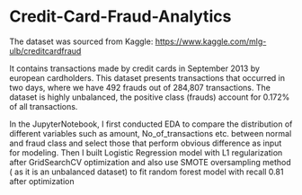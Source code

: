 # Credit-Card-Fraud-Analytics

The dataset was sourced from Kaggle: https://www.kaggle.com/mlg-ulb/creditcardfraud

It contains transactions made by credit cards in September 2013 by european cardholders. This dataset presents transactions that occurred in two days, where we have 492 frauds out of 284,807 transactions. The dataset is highly unbalanced, the positive class (frauds) account for 0.172% of all transactions.

In the JupyterNotebook, I first conducted EDA to compare the distribution of different variables such as amount, No_of_transactions etc. between normal and fraud class and select those that perform obvious difference as input for modeling. Then I built Logistic Regression model with L1 regularization after GridSearchCV optimization and also use SMOTE oversampling method ( as it is an unbalanced dataset) to fit random forest model with recall 0.81 after optimization
